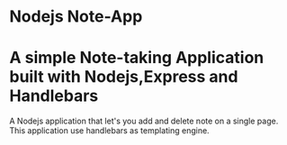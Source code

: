 # Nodejs Note-App
# A simple Note-taking Application built with Nodejs,Express and Handlebars
A Nodejs application that let's you add and delete note on a single page. This application use handlebars as templating engine.

